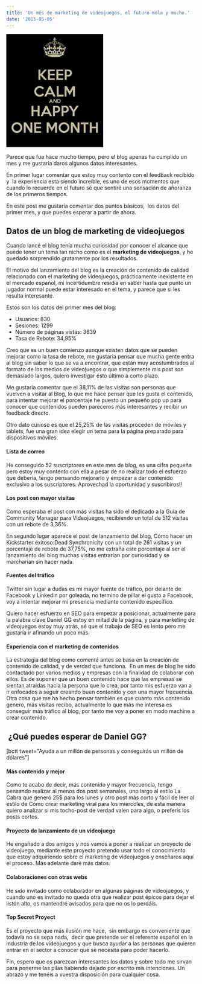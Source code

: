 ```yaml
---
title: 'Un mes de marketing de videojuegos, el futuro mola y mucho.'
date: '2015-05-05'
---
```


![keep-calm-and-happy-one-month-2](images/keep-calm-and-happy-one-month-2-257x300.png)

Parece que fue hace mucho tiempo, pero el blog apenas ha cumplido un mes y me gustaría daros algunos datos interesantes.

En primer lugar comentar que estoy muy contento con el feedback recibido y  la experiencia esta siendo increíble, es uno de esos momentos que cuando lo recuerde en el futuro sé que sentiré una sensación de añoranza de los primeros tiempos.

En este post me gustaría comentar dos puntos básicos,  los datos del primer mes, y que puedes esperar a partir de ahora.

## Datos de un blog de marketing de videojuegos

Cuando lancé el blog tenía mucha curiosidad por conocer el alcance que puede tener un tema tan nicho como es el **marketing de videojuegos**, y he quedado sorprendido gratamente por los resultados.

El motivo del lanzamiento del blog es la creación de contenido de calidad relacionado con el marketing de videojuegos, prácticamente inexistente en el mercado español, mi incertidumbre residía en saber hasta que punto un jugador normal puede estar interesado en el tema, y parece que si les resulta interesante.

Estos son los datos del primer mes del blog:

- Usuarios: 830
- Sesiones: 1299
- Número de páginas vistas: 3839
- Tasa de Rebote: 34,95%

Creo que es un buen comienzo aunque existen datos que se pueden mejorar como la tasa de rebote, me gustaría pensar que mucha gente entra al blog sin saber lo que se va a encontrar, que están muy acostumbrados al formato de los medios de videojuegos o que simplemente mis post son demasiado largos, quiero investigar ésto último a corto plazo.

Me gustaría comentar que el 38,11% de las visitas son personas que vuelven a visitar al blog, lo que me hace pensar que les gusta el contenido, para intentar mejorar el porcentaje he puesto un pequeño pop up para conocer que contenidos pueden pareceros más interesantes y recibir un feedback directo.

Otro dato curioso es que el 25,25% de las visitas proceden de móviles y tablets, fue una gran idea elegir un tema para la página preparado para dispositivos móviles.

#### Lista de correo

He conseguido 52 suscriptores en este mes de blog, es una cifra pequeña pero estoy muy contento con ella a pesar de no realizar todo el esfuerzo que debería, tengo pensando mejorarlo y empezar a dar contenido exclusivo a los suscriptores. Aprovechad la oportunidad y suscribiros!!

#### Los post con mayor visitas

Como esperaba el post con más visitas ha sido el dedicado a la Guía de Community Manager para Videojuegos, recibiendo un total de 512 visitas con un rebote de 3,36%.

En segundo lugar aparece el post de lanzamiento del blog, Cómo hacer un Kickstarter éxitoso:Dead Synchronicity con un total de 261 visitas y un porcentaje de rebote de 37,75%, no me extraña este porcentaje al ser el lanzamiento del blog muchas visitas entrarían por curiosidad y se marcharían sin hacer nada.

#### Fuentes del tráfico

Twitter sin lugar a dudas es mi mayor fuente de tráfico, por delante de Facebook y Linkedin por goleada, no termino de pillar el gusto a Facebook, voy a intentar mejorar mi presencia mediante contenido específico.

Quiero hacer esfuerzo en SEO para empezar a posicionar, actualmente para la palabra clave Daniel GG estoy en mitad de la página, y para marketing de videojuegos estoy muy atrás, sé que el trabajo de SEO es lento pero me gustaría ir afinando un poco más.

#### Experiencia con el marketing de contenidos

La estrategia del blog como comenté antes se basa en la creación de contenido de calidad, y de verdad que funciona.  En un mes de blog he sido contactado por varios medios y empresas con la finalidad de colaborar con ellos. Es de suponer que un buen contenido hace que las empresas se sientan atraídas hacia la persona que lo crea, por tanto mis esfuerzo van a ir enfocados a seguir creando buen contenido y con una mayor frecuencia. Otra cosa que me ha hecho pensar también es que cuanto más contenido genero, más visitas recibo, actualmente lo que más me interesa es conseguir más tráfico al blog, por tanto me voy a poner en modo machine a crear contenido.

##  ¿Qué puedes esperar de Daniel GG?

\[bctt tweet="Ayuda a un millón de personas y conseguirás un millón de dólares"\]

#### Más contenido y mejor

Como te acabo de decir, más contenido y mayor frecuencia, tengo pensando realizar al menos dos post semanales, uno largo al estilo La Cabra que generó 25\$ para los lunes y otro post más corto y fácil de leer al estilo de Cómo crear marketing viral para los miércoles, de esta manera quiero analizar si mis tocho-post de verdad valen para algo, o preferís los posts cortos.

#### Proyecto de lanzamiento de un videojuego

He engañado a dos amigos y nos vamos a poner a realizar un proyecto de videojuego, mediante este proyecto pretendo usar todo el conocimiento que estoy adquiriendo sobre el marketing de videojuegos y enseñaros aquí el proceso. Más adelante daré más datos.

#### Colaboraciones con otras webs

He sido invitado como colaborador en algunas páginas de videojuegos, y cuando uno es invitado no queda otra que realizar post épicos para dejar el listón alto, os mantendré avisados para que no os lo perdáis.

#### Top Secret Proyect

Es el proyecto que más ilusión me hace,  sin embargo es conveniente que todavía no se sepa nada,  decir que pretende ser el referente español en la industria de los videojuegos y que busca ayudar a las personas que quieren entrar en el sector a conocer que se necesita para poder hacerlo.

Fin, espero que os parezcan interesantes los datos y sobre todo me sirvan para ponerme las pilas habiendo dejado por escrito mis intenciones. Un abrazo y me tenéis a vuestra disposición para cualquier cosa.

